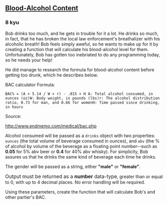 <h2><a href=https://www.codewars.com/kata/571b6a4a7beb0a8ade0007a8/train/javascript target="_blank">Blood-Alcohol Content</a></h2><h3>8 kyu</h3><p>Bob drinks too much, and he gets in trouble for it a lot. He drinks so much, in fact, that he has broken the local law enforcement's breathalizer with his alcoholic breath! Bob feels simply aweful, so he wants to make up for it by creating a function that will calculate his blood-alcohol level for them. Unfortunately, Bob has gotten too inebriated to do any programming today, so he needs your help!</p><p>He did manage to research the formula for blood-alcohol content before getting too drunk, which he describes below.</p><p>BAC calculator Formula:</p><pre><code>BAC% = (A × 5.14 / W × r) - .015 × H A: Total alcohol consumed, in ounces (oz)W: Body weight, in pounds (lbs)r: The alcohol distribution ratio, 0.73 for man, and 0.66 for womenH: Time passed since drinking, in hours</code></pre><p>Source: </p><p><a href="http://www.endmemo.com/medical/bac.php" data-turbolinks="false" target="_blank">http://www.endmemo.com/medical/bac.php</a></p><p>Alcohol consumed will be passed as a <code>drinks</code> object with two properties: <code>ounces</code> (the total volume of beverage consumed in ounces), and <code>abv</code> (the % of alcohol by volume of the beverage as a floating point number--such as <strong>0.05</strong> for 5% abv beer or <strong>0.4</strong> for 40% abv whisky). For simplicity, Bob assures us that he drinks the same kind of beverage each time he drinks.</p><p>The gender will be passed as a string, either <strong>"male"</strong> or <strong>"female"</strong>.</p><p><span style="font-size:1.12em">Output must be returned as a <strong>number</strong> data-type</span>, greater than or equal to 0, with up to 4 decimal places. No error handling will be required.</p><p>Using these parameters, create the function that will calculate Bob's and other partier's BAC.</p>